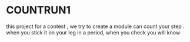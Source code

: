 # COUNTRUN1
this project for a contest , we try to create a module can count your step . when you stick it on your leg in a period, when you check you will know  

